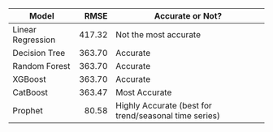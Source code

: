 

| **Model**           | **RMSE** | **Accurate or Not?**                                         |
|---------------------|---------:|---------------------------------------------------------------|
| Linear Regression   | 417.32   | Not the most accurate                                        |
| Decision Tree       | 363.70   | Accurate                                                     |
| Random Forest       | 363.70   | Accurate                                                     |
| XGBoost             | 363.70   | Accurate                                                     |
| CatBoost            | 363.47   | Most Accurate                                                |
| Prophet             | 80.58    | Highly Accurate (best for trend/seasonal time series)       |
